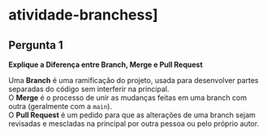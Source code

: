 # atividade-branchess]

## Pergunta 1
**Explique a Diferença entre Branch, Merge e Pull Request**

Uma **Branch** é uma ramificação do projeto, usada para desenvolver partes separadas do código sem interferir na principal.  
O **Merge** é o processo de unir as mudanças feitas em uma branch com outra (geralmente com a `main`).  
O **Pull Request** é um pedido para que as alterações de uma branch sejam revisadas e mescladas na principal por outra pessoa ou pelo próprio autor.